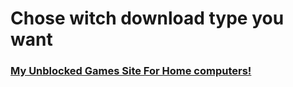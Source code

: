 <html>
    <body>
        <h1>Chose witch download type you want</h1>
        <h3><a class="link" href="https://toygoldenfreddy.github.io/Unblocked-Games-Infinite/Index.html">My Unblocked Games Site For Home computers!</a></h3>
        <h3><a class="link" href="https://www.mediafire.com/folder/lt589dj5bktfe/Lanchers+Unblocked+Games"></a></h3>
        <h3><a class="link" href=""></a></h3>
        <h3><a class="link" href=""></a></h3>
        <h3><a class="link" href=""></a></h3>
        <h3><a class="link" href=""></a></h3>
        <h3><a class="link" href=""></a></h3>
    </body>
</html>
